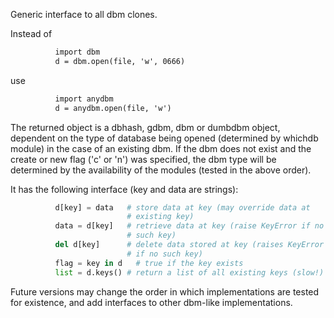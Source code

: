 Generic interface to all dbm clones.

Instead of
```html
          import dbm  
          d = dbm.open(file, 'w', 0666)  

```
use
```html
          import anydbm  
          d = anydbm.open(file, 'w')  

```
The returned object is a dbhash, gdbm, dbm or dumbdbm object,
dependent on the type of database being opened (determined by whichdb
module) in the case of an existing dbm. If the dbm does not exist and
the create or new flag ('c' or 'n') was specified, the dbm type will
be determined by the availability of the modules (tested in the above
order).

It has the following interface (key and data are strings):
```python
          d[key] = data   # store data at key (may override data at  
                          # existing key)  
          data = d[key]   # retrieve data at key (raise KeyError if no  
                          # such key)  
          del d[key]      # delete data stored at key (raises KeyError  
                          # if no such key)  
          flag = key in d   # true if the key exists  
          list = d.keys() # return a list of all existing keys (slow!)  

```
Future versions may change the order in which implementations are
tested for existence, and add interfaces to other dbm-like
implementations.